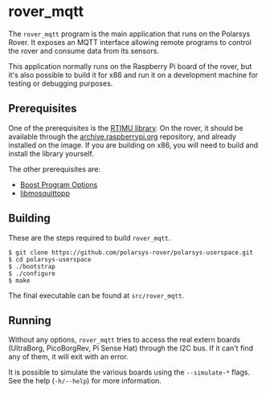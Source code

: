 # rover_mqtt

The `rover_mqtt` program is the main application that runs on the
Polarsys Rover.  It exposes an MQTT interface allowing remote programs
to control the rover and consume data from its sensors.

This application normally runs on the Raspberry Pi board of the rover,
but it's also possible to build it for x86 and run it on a development
machine for testing or debugging purposes.

## Prerequisites

One of the prerequisites is the
[RTIMU library](https://github.com/RPi-Distro/RTIMULib).  On the rover,
it should be available through the
[archive.raspberrypi.org](http://archive.raspberrypi.org) repository,
and already installed on the image.  If you are building on x86, you
will need to build and install the library yourself.

The other prerequisites are:

* [Boost Program Options](www.boost.org/doc/html/program_options.html)
* [libmosquittopp](https://mosquitto.org)

## Building

These are the steps required to build `rover_mqtt`.

    $ git clone https://github.com/polarsys-rover/polarsys-userspace.git
    $ cd polarsys-userspace
    $ ./bootstrap
    $ ./configure
    $ make
    
The final executable can be found at `src/rover_mqtt`. 

## Running

Without any options, `rover_mqtt` tries to access the real extern boards
(UltraBorg, PicoBorgRev, Pi Sense Hat) through the I2C bus.  If it can't
find any of them, it will exit with an error.

It is possible to simulate the various boards using the `--simulate-*`
flags.  See the help (`-h/--help`) for more information.
